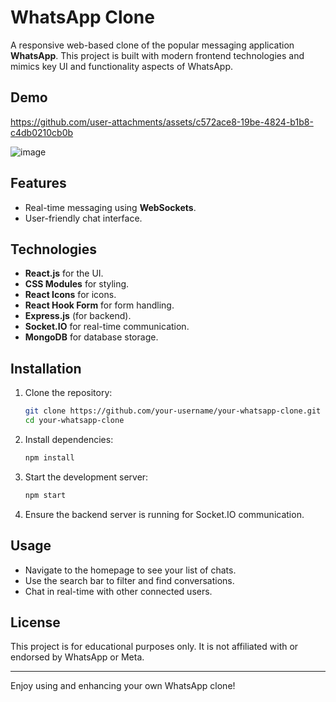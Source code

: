 # WhatsApp Clone

A responsive web-based clone of the popular messaging application **WhatsApp**. This project is built with modern frontend technologies and mimics key UI and functionality aspects of WhatsApp.

## Demo

https://github.com/user-attachments/assets/c572ace8-19be-4824-b1b8-c4db0210cb0b

![image](https://github.com/user-attachments/assets/d593b604-4750-45ce-a066-0433b7ae77cf)

 
## Features
- Real-time messaging using **WebSockets**.
- User-friendly chat interface.

## Technologies
- **React.js** for the UI.
- **CSS Modules** for styling.
- **React Icons** for icons.
- **React Hook Form** for form handling.
- **Express.js** (for backend).
- **Socket.IO** for real-time communication.
- **MongoDB** for database storage.

## Installation

1. Clone the repository:
   ```bash
   git clone https://github.com/your-username/your-whatsapp-clone.git
   cd your-whatsapp-clone
   ```

2. Install dependencies:
   ```bash
   npm install
   ```

3. Start the development server:
   ```bash
   npm start
   ```

4. Ensure the backend server is running for Socket.IO communication.

## Usage
- Navigate to the homepage to see your list of chats.
- Use the search bar to filter and find conversations.
- Chat in real-time with other connected users.

## License
This project is for educational purposes only. It is not affiliated with or endorsed by WhatsApp or Meta.

---

Enjoy using and enhancing your own WhatsApp clone!
